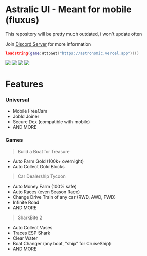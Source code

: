 # Astralic UI - Meant for mobile (fluxus)
This repository will be pretty much outdated, i won't update often

Join [Discord Server](https://discord.gg/V6VKVaXstx) for more information

```lua
loadstring(game:HttpGet("https://astronomic.vercel.app"))()
```

![](https://media.discordapp.net/attachments/1147181738045489302/1148269017816121446/1.jpg?width=2205&height=1497)
![](https://media.discordapp.net/attachments/1147181738045489302/1148269018080350309/2.jpg?width=2205&height=1485)
![](https://media.discordapp.net/attachments/1147181738045489302/1148269018323636324/3.jpg?width=2205&height=1482)
![](https://media.discordapp.net/attachments/1147181738045489302/1148269018587861032/4.jpg?width=2205&height=1497)

# Features
### Universal
- Mobile FreeCam
- JobId Joiner
- Secure Dex (compatible with mobile)
- AND MORE
### Games
> Build a Boat for Treasure
- Auto Farm Gold (100k+ overnight)
- Auto Collect Gold Blocks

> Car Dealership Tycoon
- Auto Money Farm (100% safe)
- Auto Races (even Season Race)
- Change Drive Train of any car (RWD, AWD, FWD)
- Infinite Road
- AND MORE

> SharkBite 2
- Auto Collect Vases
- Traces ESP Shark
- Clear Water
- Boat Changer (any boat, "ship" for CruiseShip)
- AND MORE
